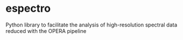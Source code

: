 # espectro
Python library to facilitate the analysis of high-resolution spectral data reduced with the OPERA pipeline
